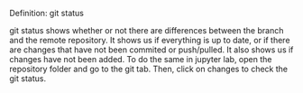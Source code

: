 Definition: git status

git status shows whether or not there are differences between the branch and the remote repository. It shows us if everything is up to date, or if there are changes that have not been commited or push/pulled. It also shows us if changes have not been added. To do the same in jupyter lab, open the repository folder and go to the git tab. Then, click on changes to check the git status.